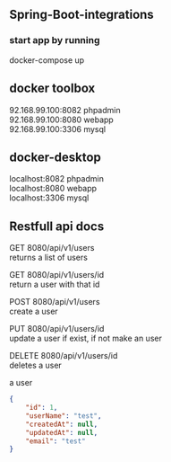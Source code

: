 ## Spring-Boot-integrations



### start app by running 
docker-compose up

## docker toolbox
92.168.99.100:8082 phpadmin <br>
92.168.99.100:8080 webapp <br>
92.168.99.100:3306 mysql <br>


## docker-desktop
localhost:8082 phpadmin <br>
localhost:8080 webapp <br>
localhost:3306 mysql <br>


## Restfull api docs 

GET 8080/api/v1/users <br>
returns a list of users

GET 8080/api/v1/users/id <br>
return a user with that id

POST 8080/api/v1/users <br>
create a user 

PUT 8080/api/v1/users/id <br>
update a user if exist, if not make an user

DELETE 8080/api/v1/users/id <br>
deletes a user
<br>


a user
```json
{
    "id": 1,
    "userName": "test",
    "createdAt": null,
    "updatedAt": null,
    "email": "test"
}
```



